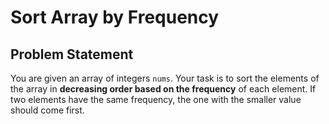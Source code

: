 # Sort Array by Frequency

## Problem Statement

You are given an array of integers `nums`. Your task is to sort the elements of the array in **decreasing order based on the frequency** of each element. If two elements have the same frequency, the one with the smaller value should come first.
